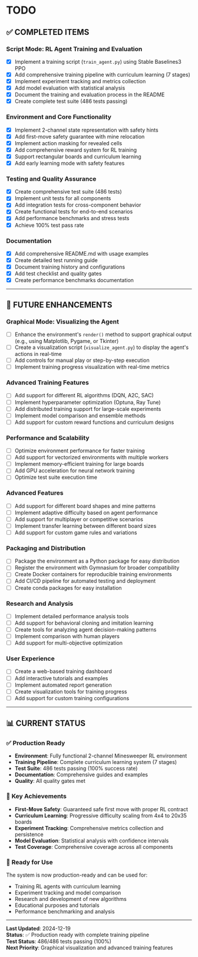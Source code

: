 # TODO

## ✅ **COMPLETED ITEMS**

### Script Mode: RL Agent Training and Evaluation
- [x] Implement a training script (`train_agent.py`) using Stable Baselines3 PPO
- [x] Add comprehensive training pipeline with curriculum learning (7 stages)
- [x] Implement experiment tracking and metrics collection
- [x] Add model evaluation with statistical analysis
- [x] Document the training and evaluation process in the README
- [x] Create complete test suite (486 tests passing)

### Environment and Core Functionality
- [x] Implement 2-channel state representation with safety hints
- [x] Add first-move safety guarantee with mine relocation
- [x] Implement action masking for revealed cells
- [x] Add comprehensive reward system for RL training
- [x] Support rectangular boards and curriculum learning
- [x] Add early learning mode with safety features

### Testing and Quality Assurance
- [x] Create comprehensive test suite (486 tests)
- [x] Implement unit tests for all components
- [x] Add integration tests for cross-component behavior
- [x] Create functional tests for end-to-end scenarios
- [x] Add performance benchmarks and stress tests
- [x] Achieve 100% test pass rate

### Documentation
- [x] Add comprehensive README.md with usage examples
- [x] Create detailed test running guide
- [x] Document training history and configurations
- [x] Add test checklist and quality gates
- [x] Create performance benchmarks documentation

---

## 🚀 **FUTURE ENHANCEMENTS**

### Graphical Mode: Visualizing the Agent
- [ ] Enhance the environment's `render()` method to support graphical output (e.g., using Matplotlib, Pygame, or Tkinter)
- [ ] Create a visualization script (`visualize_agent.py`) to display the agent's actions in real-time
- [ ] Add controls for manual play or step-by-step execution
- [ ] Implement training progress visualization with real-time metrics

### Advanced Training Features
- [ ] Add support for different RL algorithms (DQN, A2C, SAC)
- [ ] Implement hyperparameter optimization (Optuna, Ray Tune)
- [ ] Add distributed training support for large-scale experiments
- [ ] Implement model comparison and ensemble methods
- [ ] Add support for custom reward functions and curriculum designs

### Performance and Scalability
- [ ] Optimize environment performance for faster training
- [ ] Add support for vectorized environments with multiple workers
- [ ] Implement memory-efficient training for large boards
- [ ] Add GPU acceleration for neural network training
- [ ] Optimize test suite execution time

### Advanced Features
- [ ] Add support for different board shapes and mine patterns
- [ ] Implement adaptive difficulty based on agent performance
- [ ] Add support for multiplayer or competitive scenarios
- [ ] Implement transfer learning between different board sizes
- [ ] Add support for custom game rules and variations

### Packaging and Distribution
- [ ] Package the environment as a Python package for easy distribution
- [ ] Register the environment with Gymnasium for broader compatibility
- [ ] Create Docker containers for reproducible training environments
- [ ] Add CI/CD pipeline for automated testing and deployment
- [ ] Create conda packages for easy installation

### Research and Analysis
- [ ] Implement detailed performance analysis tools
- [ ] Add support for behavioral cloning and imitation learning
- [ ] Create tools for analyzing agent decision-making patterns
- [ ] Implement comparison with human players
- [ ] Add support for multi-objective optimization

### User Experience
- [ ] Create a web-based training dashboard
- [ ] Add interactive tutorials and examples
- [ ] Implement automated report generation
- [ ] Create visualization tools for training progress
- [ ] Add support for custom training configurations

---

## 📊 **CURRENT STATUS**

### ✅ **Production Ready**
- **Environment**: Fully functional 2-channel Minesweeper RL environment
- **Training Pipeline**: Complete curriculum learning system (7 stages)
- **Test Suite**: 486 tests passing (100% success rate)
- **Documentation**: Comprehensive guides and examples
- **Quality**: All quality gates met

### 🎯 **Key Achievements**
- **First-Move Safety**: Guaranteed safe first move with proper RL contract
- **Curriculum Learning**: Progressive difficulty scaling from 4x4 to 20x35 boards
- **Experiment Tracking**: Comprehensive metrics collection and persistence
- **Model Evaluation**: Statistical analysis with confidence intervals
- **Test Coverage**: Comprehensive coverage across all components

### 🚀 **Ready for Use**
The system is now production-ready and can be used for:
- Training RL agents with curriculum learning
- Experiment tracking and model comparison
- Research and development of new algorithms
- Educational purposes and tutorials
- Performance benchmarking and analysis

---

**Last Updated**: 2024-12-19  
**Status**: ✅ Production ready with complete training pipeline  
**Test Status**: 486/486 tests passing (100%)  
**Next Priority**: Graphical visualization and advanced training features 